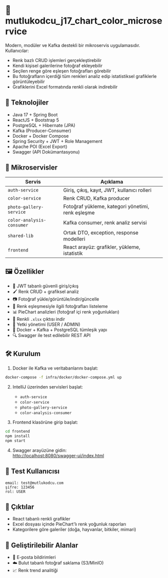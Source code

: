 # 🎨 mutlukodcu_j17_chart_color_microservice

Modern, modüler ve Kafka destekli bir mikroservis uygulamasıdır. Kullanıcılar:
- Renk bazlı CRUD işlemleri gerçekleştirebilir
- Kendi kişisel galerilerine fotoğraf ekleyebilir
- Seçilen renge göre eşleşen fotoğrafları görebilir
- Bu fotoğrafların içerdiği tüm renkleri analiz edip istatistiksel grafiklerle görüntüleyebilir
- Grafiklerini Excel formatında renkli olarak indirebilir

## 🚀 Teknolojiler

- Java 17 + Spring Boot
- ReactJS + Bootstrap 5
- PostgreSQL + Hibernate (JPA)
- Kafka (Producer-Consumer)
- Docker + Docker Compose
- Spring Security + JWT + Role Management
- Apache POI (Excel Export)
- Swagger (API Dokümantasyonu)

## 🧩 Mikroservisler

| Servis | Açıklama |
|-------|----------|
| `auth-service` | Giriş, çıkış, kayıt, JWT, kullanıcı rolleri |
| `color-service` | Renk CRUD, Kafka producer |
| `photo-gallery-service` | Fotoğraf yükleme, kategori yönetimi, renk eşleşme |
| `color-analysis-consumer` | Kafka consumer, renk analiz servisi |
| `shared-lib` | Ortak DTO, exception, response modelleri |
| `frontend` | React arayüz: grafikler, yükleme, istatistik |

## 🖼 Özellikler

- 🔐 JWT tabanlı güvenli giriş/çıkış
- 🖌 Renk CRUD + grafiksel analiz
- 📷 Fotoğraf yükle/görüntüle/indir/güncelle
- 🎯 Renk eşleşmesiyle ilgili fotoğrafları listeleme
- 📊 PieChart analizleri (fotoğraf içi renk yoğunlukları)
- 📁 Renkli `.xlsx` çıktısı indir
- 👥 Yetki yönetimi (USER / ADMIN)
- 🐳 Docker + Kafka + PostgreSQL tümleşik yapı
- 🔍 Swagger ile test edilebilir REST API

## 🛠 Kurulum

1. Docker ile Kafka ve veritabanlarını başlat:

```bash
docker-compose -f infra/docker/docker-compose.yml up
```

2. IntelliJ üzerinden servisleri başlat:
   - `auth-service`
   - `color-service`
   - `photo-gallery-service`
   - `color-analysis-consumer`

3. Frontend klasörüne girip başlat:
```bash
cd frontend
npm install
npm start
```

4. Swagger arayüzüne gidin:  
   [http://localhost:8080/swagger-ui/index.html](http://localhost:8080/swagger-ui/index.html)

## 🧪 Test Kullanıcısı
```
email: test@mutlukodcu.com
şifre: 123456
rol: USER
```

## 📂 Çıktılar
- React tabanlı renkli grafikler
- Excel dosyası içinde PieChart'lı renk yoğunluk raporları
- Kategorilere göre galeriler (doğa, hayvanlar, bitkiler, mimari)

## 📌 Geliştirilebilir Alanlar
- 📩 E-posta bildirimleri
- ☁️ Bulut tabanlı fotoğraf saklama (S3/MinIO)
- 📈 Renk trend analitiği
